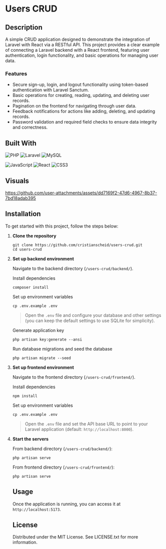 # Users CRUD

## Description

A simple CRUD application designed to demonstrate the integration of Laravel with React via a RESTful API. This project provides a clear example of connecting a Laravel backend with a React frontend, featuring user authentication, login functionality, and basic operations for managing user data.

### Features

- Secure sign-up, login, and logout functionality using token-based authentication with Laravel Sanctum.
- Basic operations for creating, reading, updating, and deleting user records.
- Pagination on the frontend for navigating through user data.
- Feedback notifications for actions like adding, deleting, and updating records.
- Password validation and required field checks to ensure data integrity and correctness.

## Built With

![PHP](https://img.shields.io/badge/PHP-8.3-gray?logo=php&style=for-the-badge)
![Laravel](https://img.shields.io/badge/Laravel-11.20-gray?logo=laravel&style=for-the-badge)
![MySQL](https://img.shields.io/badge/MySQL-8.0-gray?logo=mysql&style=for-the-badge)

![JavaScript](https://img.shields.io/badge/JavaScript-ES6-gray?logo=javascript&style=for-the-badge)
![React](https://img.shields.io/badge/React-18.3-gray?logo=react&style=for-the-badge)
![CSS3](https://img.shields.io/badge/CSS3-gray?logo=css3&style=for-the-badge)

## Visuals

https://github.com/user-attachments/assets/dd7169f2-47d6-4967-8b37-7bd18adab395

## Installation

To get started with this project, follow the steps below:

1.  **Clone the repository**

    ```
    git clone https://github.com/cristianscheid/users-crud.git
    cd users-crud
    ```

2.  **Set up backend environment**

    Navigate to the backend directory (`/users-crud/backend/`).

    Install dependencies

    ```
    composer install
    ```

    Set up environment variables

    ```
    cp .env.example .env
    ```

    > Open the `.env` file and configure your database and other settings (you can keep the default settings to use SQLite for simplicity).

    Generate application key

    ```
    php artisan key:generate --ansi
    ```

    Run database migrations and seed the database

    ```
    php artisan migrate --seed
    ```

3.  **Set up frontend environment**

    Navigate to the frontend directory (`/users-crud/frontend/`).

    Install dependencies

    ```
    npm install
    ```

    Set up environment variables

    ```
    cp .env.example .env
    ```

    > Open the `.env` file and set the API base URL to point to your Laravel application (default: `http://localhost:8000`).

4.  **Start the servers**

    From backend directory (`/users-crud/backend/`):

    ```
    php artisan serve
    ```

    From frontend directory (`/users-crud/frontend/`):

    ```
    php artisan serve
    ```

    ## Usage

    Once the application is running, you can access it at `http://localhost:5173`.

    ## License

    Distributed under the MIT License. See LICENSE.txt for more information.
